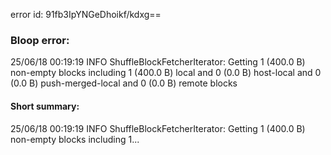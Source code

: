 error id: 91fb3IpYNGeDhoikf/kdxg==
### Bloop error:

25/06/18 00:19:19 INFO ShuffleBlockFetcherIterator: Getting 1 (400.0 B) non-empty blocks including 1 (400.0 B) local and 0 (0.0 B) host-local and 0 (0.0 B) push-merged-local and 0 (0.0 B) remote blocks
#### Short summary: 

25/06/18 00:19:19 INFO ShuffleBlockFetcherIterator: Getting 1 (400.0 B) non-empty blocks including 1...